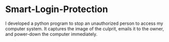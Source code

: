 # Smart-Login-Protection
I developed a python program to stop an unauthorized person to access my computer system. It captures the image of the culprit, emails it to the owner, and power-down the computer immediately.
